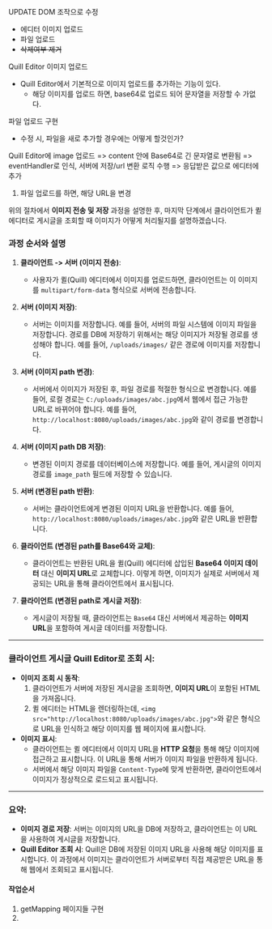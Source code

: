 UPDATE DOM 조작으로 수정

- 에디터 이미지 업로드
- 파일 업로드
- ~~삭제여부 제거~~

Quill Editor 이미지 업로드
- Quill Editor에서 기본적으로 이미지 업로드를 추가하는 기능이 있다.
	- 해당 이미지를 업로드 하면, base64로 업로드 되어 문자열을 저장할 수 가없다.

파일 업로드 구현
- 수정 시, 파일을 새로 추가할 경우에는 어떻게 할것인가?

Quill Editor에 image 업로드 
=> content 안에 Base64로 긴 문자열로 변환됨
=> eventHandler로 인식, 서버에 저장/url 변환 로직 수행
=> 응답받은 값으로 에디터에 추가

1. 파일 업로드를 하면, 해당 URL을 변경

위의 절차에서 **이미지 전송 및 저장** 과정을 설명한 후, 마지막 단계에서 클라이언트가 퀼 에디터로 게시글을 조회할 때 이미지가 어떻게 처리될지를 설명하겠습니다.

### 과정 순서와 설명

1. **클라이언트 -> 서버 (이미지 전송)**:
    
    - 사용자가 퀼(Quill) 에디터에서 이미지를 업로드하면, 클라이언트는 이 이미지를 `multipart/form-data` 형식으로 서버에 전송합니다.
2. **서버 (이미지 저장)**:
    
    - 서버는 이미지를 저장합니다. 예를 들어, 서버의 파일 시스템에 이미지 파일을 저장합니다. 경로를 DB에 저장하기 위해서는 해당 이미지가 저장될 경로를 생성해야 합니다. 예를 들어, `/uploads/images/` 같은 경로에 이미지를 저장합니다.
3. **서버 (이미지 path 변경)**:
    
    - 서버에서 이미지가 저장된 후, 파일 경로를 적절한 형식으로 변경합니다. 예를 들어, 로컬 경로는 `C:/uploads/images/abc.jpg`에서 웹에서 접근 가능한 URL로 바뀌어야 합니다. 예를 들어, `http://localhost:8080/uploads/images/abc.jpg`와 같이 경로를 변경합니다.
4. **서버 (이미지 path DB 저장)**:
    
    - 변경된 이미지 경로를 데이터베이스에 저장합니다. 예를 들어, 게시글의 이미지 경로를 `image_path` 필드에 저장할 수 있습니다.
5. **서버 (변경된 path 반환)**:
    
    - 서버는 클라이언트에게 변경된 이미지 URL을 반환합니다. 예를 들어, `http://localhost:8080/uploads/images/abc.jpg`와 같은 URL을 반환합니다.
6. **클라이언트 (변경된 path를 Base64와 교체)**:
    
    - 클라이언트는 반환된 URL을 퀼(Quill) 에디터에 삽입된 **Base64 이미지 데이터** 대신 **이미지 URL**로 교체합니다. 이렇게 하면, 이미지가 실제로 서버에서 제공되는 URL을 통해 클라이언트에서 표시됩니다.
7. **클라이언트 (변경된 path로 게시글 저장)**:
    
    - 게시글이 저장될 때, 클라이언트는 `Base64` 대신 서버에서 제공하는 **이미지 URL**을 포함하여 게시글 데이터를 저장합니다.

---

### 클라이언트 게시글 Quill Editor로 조회 시:

- **이미지 조회 시 동작**:
    1. 클라이언트가 서버에 저장된 게시글을 조회하면, **이미지 URL**이 포함된 HTML을 가져옵니다.
    2. 퀼 에디터는 HTML을 렌더링하는데, `<img src="http://localhost:8080/uploads/images/abc.jpg">`와 같은 형식으로 URL을 인식하고 해당 이미지를 웹 페이지에 표시합니다.
- **이미지 표시**:
    - 클라이언트는 퀼 에디터에서 이미지 URL을 **HTTP 요청**을 통해 해당 이미지에 접근하고 표시합니다. 이 URL을 통해 서버가 이미지 파일을 반환하게 됩니다.
    - 서버에서 해당 이미지 파일을 `Content-Type`에 맞게 반환하면, 클라이언트에서 이미지가 정상적으로 로드되고 표시됩니다.

---

### 요약:

- **이미지 경로 저장**: 서버는 이미지의 URL을 DB에 저장하고, 클라이언트는 이 URL을 사용하여 게시글을 저장합니다.
- **Quill Editor 조회 시**: Quill은 DB에 저장된 이미지 URL을 사용해 해당 이미지를 표시합니다. 이 과정에서 이미지는 클라이언트가 서버로부터 직접 제공받은 URL을 통해 웹에서 조회되고 표시됩니다.


#### 작업순서
1. getMapping 페이지들 구현
2. 